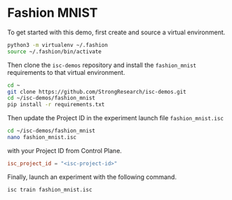 # Fashion MNIST
To get started with this demo, first create and source a virtual environment. 
```bash
python3 -m virtualenv ~/.fashion
source ~/.fashion/bin/activate
```
Then clone the `isc-demos` repository and install the `fashion_mnist` requirements to that virtual environment.
```bash
cd ~
git clone https://github.com/StrongResearch/isc-demos.git
cd ~/isc-demos/fashion_mnist
pip install -r requirements.txt
```
Then update the Project ID in the experiment launch file `fashion_mnist.isc`
```bash
cd ~/isc-demos/fashion_mnist
nano fashion_mnist.isc
```
with your Project ID from Control Plane.
```toml
isc_project_id = "<isc-project-id>"
```
Finally, launch an experiment with the following command.
```bash
isc train fashion_mnist.isc
```
